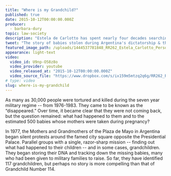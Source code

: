 ```yaml
---
title: "Where is my Grandchild?"
published: true
date: 2015-10-12T00:00:00.000Z
producer:
  - barbara-dury
topic: law-society
description: "Estela de Carlotto has spent nearly four decades searching for her grandson, one of the estimated 500 babies who disappeared after their mothers were taken by the military regime in Argentina in the 1970s."
tweet: "The story of babies stolen during Argentina's dictatorship & the grandmothers searching for them."
featured_image_path: /uploads/1444537781848_RR262_Estela_Carlotto_Personal_Photo_02_Edited_16x9.jpg
appearance: light-text
video:
  video_id: U9np-O58z8o
  video_provider: youtube
  video_released_at: "2015-10-12T00:00:00.000Z"
  video_source_file: "https://www.dropbox.com/s/ix159m5mtzq2q6g/RR262_RR_MASTER_10_10_2015_PLAZA-H264_1080p.mov?dl=0"
# type: video
slug: where-is-my-grandchild
---
```


As many as 30,000 people were tortured and killed during the seven year military regime -- from 1976-1983\. They came to be known as the “disappeared.” Over time, it became clear that they were not coming back, but the question remained: what had happened to them and to the estimated 500 babies whose mothers were taken during pregnancy?

In 1977, the Mothers and Grandmothers of the Plaza de Mayo in Argentina began silent protests around the famed city square opposite the Presidential Palace. Parallel groups with a single, razor-sharp mission -- finding out what had happened to their children -- and in some cases, grandchildren. They began storing their DNA and tracking down the missing babies, many who had been given to military families to raise. So far, they have identified 117 grandchildren, but perhaps no story is more compelling than that of Grandchild Number 114.

